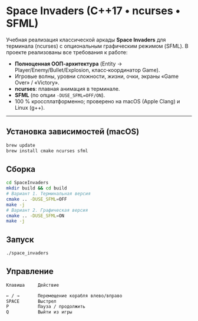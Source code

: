 # Space Invaders (C++17 • ncurses • SFML)

Учебная реализация классической аркады **Space Invaders** для терминала
(ncurses) с опциональным графическим режимом (SFML).
В проекте реализованы все требования к работе:

* **Полноценная ООП-архитектура** (Entity → Player/Enemy/Bullet/Explosion, класс‐координатор Game).
* Игровые волны, уровни сложности, жизни, очки, экраны «Game Over» / «Victory».
* **ncurses**: плавная анимация в терминале.
* **SFML** (по опции `-DUSE_SFML=OFF/ON`).
* 100 % кроссплатформенно; проверено на macOS (Apple Clang) и Linux (g++).

---

## Установка зависимостей (macOS)

```bash
brew update
brew install cmake ncurses sfml
```


## Сборка

```bash
cd SpaceInvaders
mkdir build && cd build
# Вариант 1. Терминальная версия
cmake .. -DUSE_SFML=OFF
make -j
# Вариант 2. Графическая версия 
cmake .. -DUSE_SFML=ON
make -j
```

## Запуск

```bash
./space_invaders
```

## Управление

```bash
Клавиша     Действие

← / →	    Перемещение корабля влево/вправо
SPACE	    Выстрел
P	        Пауза / продолжить
Q	        Выйти из игры
```
